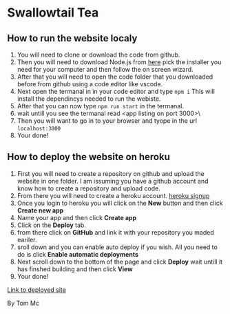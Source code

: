 #  Swallowtail Tea

## How to run the website localy

 1. You will need to clone or download the code from github.
 2. Then you will need to download Node.js from [here](https://nodejs.org/en/download/) pick the installer you need for your computer and then follow the  on screen wizard. 
 3. After that you will need to open the code folder that you downloaded before from github using a code editor like vscode. 
 4. Next open the termanal in in your code editor and type `npm i` This will install the dependincys needed to run the webiste. 
 5. After that you can now type `npm run start` in the termanal. 
 6. wait untill you see the termanal read <app listing on port 3000>\
 7. Then you will want to go in to your browser and tyope in the url `localhost:3000` 
 8. Your done!

## How to deploy the website on heroku

 1. First you will need to create a repository on github and upload the website in one folder. I am issuming you have a github account and know how to  create a repository and upload code. 
 2. From there you will need to create a heroku account. [heroku signup](https://signup.heroku.com/)
 3. Once you login to heroku you will click on the **New** button and then click **Create new app** 
 4. Name your app and then click **Create app**
 5. Click on the **Deploy** tab.
 6. from there click on **GitHub** and link it with your repository you maded eariler. 
 7. sroll down and you can enable auto deploy if you wish. All you need to do is click **Enable automatic deployments**
 8. Next scroll down to the bottom of the page and click **Deploy** wait untill it has finshed building and then click **View**
 9. Your done!

[Link to deployed site](https://swallotail-tea.herokuapp.com/)

By
Tom Mc